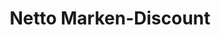---
title: "Netto Marken-Discount"
url: /orsingen-nenzingen/netto-marken-discount/
shop: Supermarkt
---